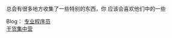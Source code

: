 总会有很多地方收集了一些特别的东西，你 应该会喜欢他们中的一些

Blog：
[专业程序员](http://tools.zhaishidan.cn/)  
[干货集中营](http://gank.io/)